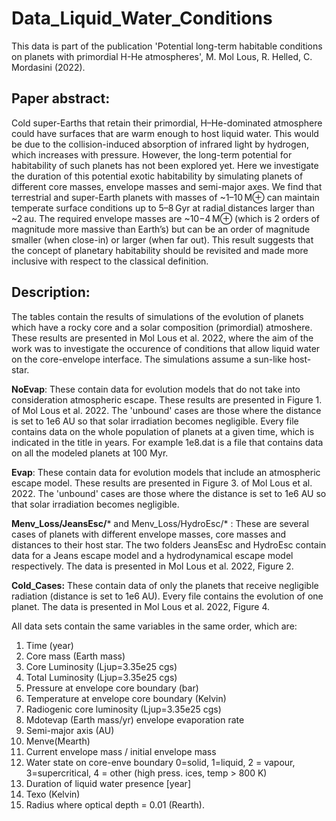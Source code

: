 # Data_Liquid_Water_Conditions
This data is part of the publication 'Potential long-term habitable conditions on 
planets with primordial H-He atmospheres', M. Mol Lous, R. Helled, C. Mordasini (2022).

## Paper abstract:
  Cold super-Earths that retain their primordial, H–He-dominated atmosphere
  could have surfaces that are warm enough to host liquid water. This would be
  due to the collision-induced absorption of infrared light by hydrogen, which
  increases with pressure. However, the long-term potential for habitability of
  such planets has not been explored yet. Here we investigate the duration of
  this potential exotic habitability by simulating planets of different core
  masses, envelope masses and semi-major axes. We find that terrestrial and
  super-Earth planets with masses of ~1–10 M⊕ can maintain temperate surface
  conditions up to 5–8 Gyr at radial distances larger than ~2 au. The required
  envelope masses are ~10−4 M⊕ (which is 2 orders of magnitude more massive than
  Earth’s) but can be an order of magnitude smaller (when close-in) or larger
  (when far out). This result suggests that the concept of planetary
  habitability should be revisited and made more inclusive with respect to the
  classical definition.

## Description:
  The tables contain the results of simulations of the evolution of planets
  which have a rocky core and a solar composition (primordial) atmoshere. These
  results are presented in Mol Lous et al. 2022, where the aim of the work was
  to investigate the occurence of conditions that allow liquid water on the
  core-envelope interface. The simulations assume a sun-like host-star.
  
  **NoEvap**: These contain data for evolution models that do not take into consideration 
  atmospheric escape. These results are presented in Figure 1. of Mol Lous et al. 2022. 
  The 'unbound' cases are those where the distance is set to 1e6 AU so that solar 
  irradiation becomes negligible. Every file contains data on the whole population of 
  planets at a given time, which is indicated in the title in years. For example 1e8.dat 
  is a file that contains data on all the modeled planets at 100 Myr.

  **Evap**: These contain data for evolution models that include an atmospheric escape model. 
  These results are presented in Figure 3. of Mol Lous et al. 2022. The 'unbound' cases 
  are those where the distance is set to 1e6 AU so that solar irradiation becomes 
  negligible.

  **Menv_Loss/JeansEsc/*** and Menv_Loss/HydroEsc/* : These are several cases of planets with 
  different envelope masses, core masses and distances to their host star. The two folders 
  JeansEsc and HydroEsc contain data for a Jeans escape model and a hydrodynamical escape 
  model respectively. The data is presented in Mol Lous et al. 2022, Figure 2.

  **Cold_Cases:** These contain data of only the planets that receive negligible radiation 
  (distance is set to 1e6 AU). Every file contains the evolution of one planet. The data 
  is presented in Mol Lous et al. 2022, Figure 4.
  
  All data sets contain the same variables in the same order, which are:
  1. Time (year)
  2. Core mass (Earth mass)
  3. Core Luminosity (Ljup=3.35e25 cgs)
  4. Total Luminosity (Ljup=3.35e25 cgs)
  5. Pressure at envelope core boundary (bar)
  6. Temperature at envelope core boundary (Kelvin)
  7. Radiogenic core luminosity (Ljup=3.35e25 cgs)
  8. Mdotevap (Earth mass/yr) envelope evaporation rate
  9. Semi-major axis (AU)
  10. Menve(Mearth)
  11. Current envelope mass / initial envelope mass
  12. Water state on core-enve boundary 0=solid, 1=liquid, 2 = vapour, 3=supercritical, 4 = other (high press. ices, temp > 800 K)
  13. Duration of liquid water presence [year]
  14. Texo (Kelvin)
  15. Radius where optical depth = 0.01 (Rearth).
